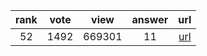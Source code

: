 
| rank | vote | view | answer | url |
|:-:|:-:|:-:|:-:|:-:|
|52|1492|669301|11| [url](http://stackoverflow.com/questions/448271/what-is-init-py-for) |
